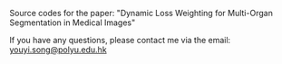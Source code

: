 Source codes for the paper: "Dynamic Loss Weighting for Multi-Organ Segmentation in Medical Images"

If you have any questions, please contact me via the email: youyi.song@polyu.edu.hk
